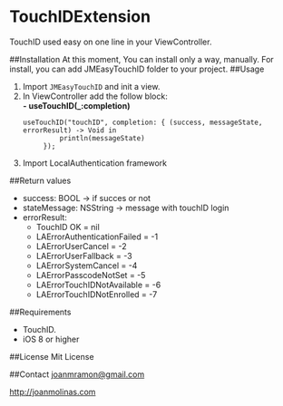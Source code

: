 TouchIDExtension
======================
TouchID used easy on one line in your ViewController. 

##Installation
At this moment, You can install only a way, manually.
For install, you can add JMEasyTouchID folder to your project. 
##Usage
1. Import `JMEasyTouchID` and init a view.   
2. In ViewController add the follow block:<br />
    **- useTouchID(_:completion)**
    <pre><code>useTouchID("touchID", completion: { (success, messageState, errorResult) -> Void in
            println(messageState)
        });</code></pre>
3. Import LocalAuthentication framework

##Return values
- success: BOOL -> if succes or not
- stateMessage: NSString -> message with touchID login
- errorResult: 
    - TouchID OK                  = nil
    - LAErrorAuthenticationFailed = -1
    - LAErrorUserCancel           = -2
    - LAErrorUserFallback         = -3
    - LAErrorSystemCancel         = -4
    - LAErrorPasscodeNotSet       = -5
    - LAErrorTouchIDNotAvailable  = -6
    - LAErrorTouchIDNotEnrolled   = -7


##Requirements
- TouchID.
- iOS 8 or higher

##License 
Mit License

##Contact
joanmramon@gmail.com

http://joanmolinas.com

